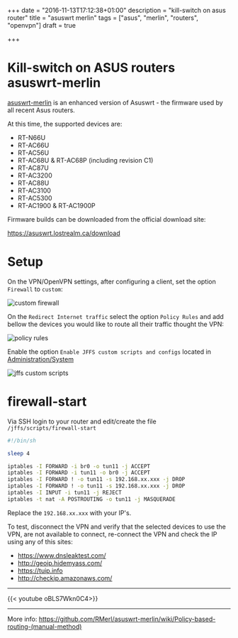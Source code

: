+++
date = "2016-11-13T17:12:38+01:00"
description = "kill-switch on asus router"
title = "asuswrt merlin"
tags = ["asus", "merlin", "routers", "openvpn"]
draft = true

+++


# Kill-switch on ASUS routers asuswrt-merlin

[asuswrt-merlin](https://github.com/RMerl/asuswrt-merlin) is an enhanced version
of Asuswrt - the firmware used by all recent Asus routers.

At this time, the supported devices are:

- RT-N66U
- RT-AC66U
- RT-AC56U
- RT-AC68U & RT-AC68P (including revision C1)
- RT-AC87U
- RT-AC3200
- RT-AC88U
- RT-AC3100
- RT-AC5300
- RT-AC1900 & RT-AC1900P


Firmware builds can be downloaded from the official download site:

https://asuswrt.lostrealm.ca/download

# Setup

On the VPN/OpenVPN settings, after configuring a client, set the option
``Firewall`` to ``custom``:

![custom firewall](/img/asus-openvpn-firewall.jpg)

On the ``Redirect Internet traffic`` select the option ``Policy Rules`` and add
bellow the devices you would like to route all their traffic thought the VPN:

![policy rules](/img/asus-openvpn-policy-rules.png)


Enable the option ``Enable JFFS custom scripts and configs`` located in
[Administration/System](http://192.168.1.1/Advanced_System_Content.asp)

![jffs custom scripts](/img/asus-jffs-custom-scripts.png)

# firewall-start

Via SSH login to your router and edit/create the file ``/jffs/scripts/firewall-start``

```sh
#!/bin/sh

sleep 4

iptables -I FORWARD -i br0 -o tun11 -j ACCEPT
iptables -I FORWARD -i tun11 -o br0 -j ACCEPT
iptables -I FORWARD ! -o tun11 -s 192.168.xx.xxx -j DROP
iptables -I FORWARD ! -o tun11 -s 192.168.xx.xxx -j DROP
iptables -I INPUT -i tun11 -j REJECT
iptables -t nat -A POSTROUTING -o tun11 -j MASQUERADE
```

Replace the ``192.168.xx.xxx`` with your IP's.


To test, disconnect the VPN and verify that the selected devices to use the VPN,
are not available to connect, re-connect the VPN and check the IP using any of this sites:

- https://www.dnsleaktest.com/
- http://geoip.hidemyass.com/
- https://tuip.info
- http://checkip.amazonaws.com/

---

{{< youtube oBLS7Wkn0C4>}}

---

More info: <https://github.com/RMerl/asuswrt-merlin/wiki/Policy-based-routing-(manual-method)>
